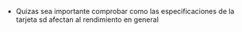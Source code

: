 - Quizas sea importante comprobar como las especificaciones de la tarjeta sd afectan al rendimiento en general 